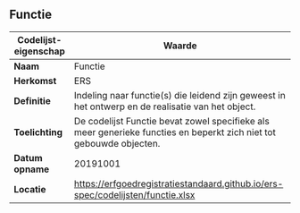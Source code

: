 ﻿## Functie
| **Codelijst-eigenschap** | **Waarde** |
| ---- | ---- |
| **Naam** | Functie |
| **Herkomst** | ERS |
| **Definitie** | Indeling naar functie(s) die leidend zijn geweest in het ontwerp en de realisatie van het object. |
| **Toelichting** | De codelijst Functie bevat zowel specifieke als meer generieke functies en beperkt zich niet tot gebouwde objecten. |
| **Datum opname** | 20191001 |
| **Locatie** | https://erfgoedregistratiestandaard.github.io/ers-spec/codelijsten/functie.xlsx |
